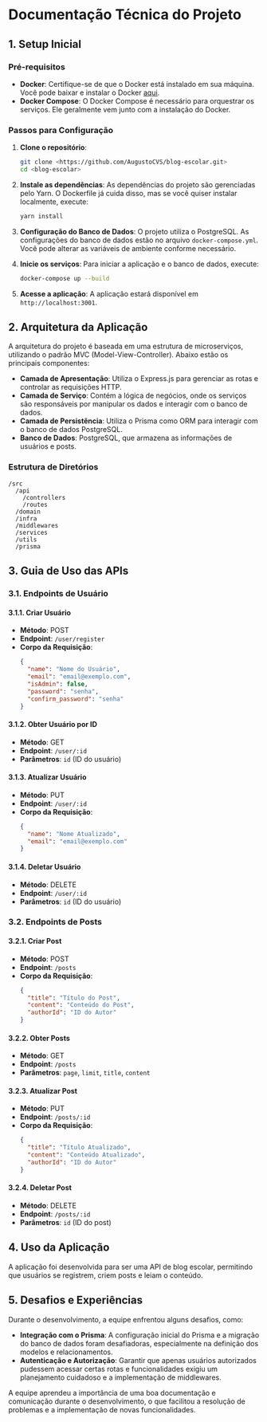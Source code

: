 # Documentação Técnica do Projeto

## 1. Setup Inicial

### Pré-requisitos
- **Docker**: Certifique-se de que o Docker está instalado em sua máquina. Você pode baixar e instalar o Docker [aqui](https://www.docker.com/get-started).
- **Docker Compose**: O Docker Compose é necessário para orquestrar os serviços. Ele geralmente vem junto com a instalação do Docker.

### Passos para Configuração

1. **Clone o repositório**:
   ```bash
   git clone <https://github.com/AugustoCVS/blog-escolar.git>
   cd <blog-escolar>
   ```

2. **Instale as dependências**:
   As dependências do projeto são gerenciadas pelo Yarn. O Dockerfile já cuida disso, mas se você quiser instalar localmente, execute:
   ```bash
   yarn install
   ```

3. **Configuração do Banco de Dados**:
   O projeto utiliza o PostgreSQL. As configurações do banco de dados estão no arquivo `docker-compose.yml`. Você pode alterar as variáveis de ambiente conforme necessário.

4. **Inicie os serviços**:
   Para iniciar a aplicação e o banco de dados, execute:
   ```bash
   docker-compose up --build
   ```

5. **Acesse a aplicação**:
   A aplicação estará disponível em `http://localhost:3001`.

## 2. Arquitetura da Aplicação

A arquitetura do projeto é baseada em uma estrutura de microserviços, utilizando o padrão MVC (Model-View-Controller). Abaixo estão os principais componentes:

- **Camada de Apresentação**: Utiliza o Express.js para gerenciar as rotas e controlar as requisições HTTP.
- **Camada de Serviço**: Contém a lógica de negócios, onde os serviços são responsáveis por manipular os dados e interagir com o banco de dados.
- **Camada de Persistência**: Utiliza o Prisma como ORM para interagir com o banco de dados PostgreSQL.
- **Banco de Dados**: PostgreSQL, que armazena as informações de usuários e posts.

### Estrutura de Diretórios

```
/src
  /api
    /controllers
    /routes
  /domain
  /infra
  /middlewares
  /services
  /utils
  /prisma
```

## 3. Guia de Uso das APIs

### 3.1. Endpoints de Usuário

#### 3.1.1. Criar Usuário
- **Método**: POST
- **Endpoint**: `/user/register`
- **Corpo da Requisição**:
  ```json
  {
    "name": "Nome do Usuário",
    "email": "email@exemplo.com",
    "isAdmin": false,
    "password": "senha",
    "confirm_password": "senha"
  }
  ```

#### 3.1.2. Obter Usuário por ID
- **Método**: GET
- **Endpoint**: `/user/:id`
- **Parâmetros**: `id` (ID do usuário)

#### 3.1.3. Atualizar Usuário
- **Método**: PUT
- **Endpoint**: `/user/:id`
- **Corpo da Requisição**:
  ```json
  {
    "name": "Nome Atualizado",
    "email": "email@exemplo.com"
  }
  ```

#### 3.1.4. Deletar Usuário
- **Método**: DELETE
- **Endpoint**: `/user/:id`
- **Parâmetros**: `id` (ID do usuário)

### 3.2. Endpoints de Posts

#### 3.2.1. Criar Post
- **Método**: POST
- **Endpoint**: `/posts`
- **Corpo da Requisição**:
  ```json
  {
    "title": "Título do Post",
    "content": "Conteúdo do Post",
    "authorId": "ID do Autor"
  }
  ```

#### 3.2.2. Obter Posts
- **Método**: GET
- **Endpoint**: `/posts`
- **Parâmetros**: `page`, `limit`, `title`, `content`

#### 3.2.3. Atualizar Post
- **Método**: PUT
- **Endpoint**: `/posts/:id`
- **Corpo da Requisição**:
  ```json
  {
    "title": "Título Atualizado",
    "content": "Conteúdo Atualizado",
    "authorId": "ID do Autor"
  }
  ```

#### 3.2.4. Deletar Post
- **Método**: DELETE
- **Endpoint**: `/posts/:id`
- **Parâmetros**: `id` (ID do post)

## 4. Uso da Aplicação

A aplicação foi desenvolvida para ser uma API de blog escolar, permitindo que usuários se registrem, criem posts e leiam o conteúdo.

## 5. Desafios e Experiências

Durante o desenvolvimento, a equipe enfrentou alguns desafios, como:

- **Integração com o Prisma**: A configuração inicial do Prisma e a migração do banco de dados foram desafiadoras, especialmente na definição dos modelos e relacionamentos.
- **Autenticação e Autorização**: Garantir que apenas usuários autorizados pudessem acessar certas rotas e funcionalidades exigiu um planejamento cuidadoso e a implementação de middlewares.

A equipe aprendeu a importância de uma boa documentação e comunicação durante o desenvolvimento, o que facilitou a resolução de problemas e a implementação de novas funcionalidades.
